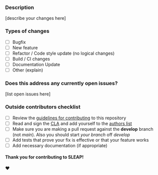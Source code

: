 ### Description
[describe your changes here]

### Types of changes

- [ ] Bugfix
- [ ] New feature
- [ ] Refactor / Code style update (no logical changes)
- [ ] Build / CI changes
- [ ] Documentation Update
- [ ] Other (explain)

### Does this address any currently open issues?
[list open issues here]

### Outside contributors checklist

- [ ] Review the [guidelines for contributing](https://github.com/talmolab/sleap/wiki/Developer-Guide) to this repository
- [ ] Read and sign the [CLA](https://github.com/talmolab/sleap/blob/develop/sleap-cla.pdf) and add yourself to the [authors list](https://github.com/talmolab/sleap/blob/develop/AUTHORS)
- [ ] Make sure you are making a pull request against the **develop** branch (not *main*). Also you should start *your branch* off *develop*
- [ ] Add tests that prove your fix is effective or that your feature works
- [ ] Add necessary documentation (if appropriate)

#### Thank you for contributing to SLEAP!
:heart:
